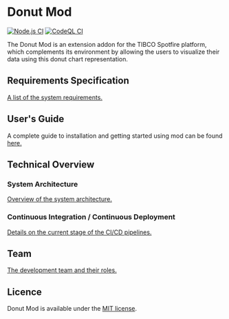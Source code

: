 # Donut Mod

[![Node.js CI](https://github.com/Donut-Mod-Team/donut-mod/actions/workflows/node.js.yml/badge.svg)](https://github.com/Donut-Mod-Team/donut-mod/actions/workflows/node.js.yml)
[![CodeQL CI](https://github.com/Donut-Mod-Team/donut-mod/actions/workflows/code_ql.yml/badge.svg)](https://github.com/Donut-Mod-Team/donut-mod/actions/workflows/code_ql.yml)

The Donut Mod is an extension addon for the TIBCO Spotfire platform, which complements its environment by allowing the users to visualize their data using this donut chart representation.

## Requirements Specification

[A list of the system requirements.](/documentation/requirements.md)

## User's Guide

A complete guide to installation and getting started using mod can be found [here.](/documentation/user_guide.md)

## Technical Overview

### System Architecture 

[Overview of the system architecture.](/documentation/architecture.md)

### Continuous Integration / Continuous Deployment

[Details on the current stage of the CI/CD pipelines.](/documentation/ci_cd.md)

## Team

[The development team and their roles.](/documentation/team_roles.md)

## Licence

Donut Mod is available under the [MIT license](LICENSE).
